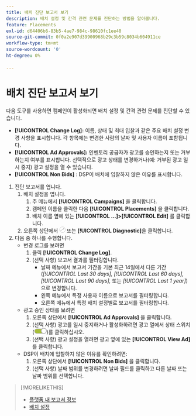 ```yaml
---
title: 배치 진단 보고서 보기
description: 배치 설정 및 간격 관련 문제를 진단하는 방법을 알아봅니다.
feature: Placements
exl-id: d64406b6-83b5-4ae7-984c-98610fc1ee40
source-git-commit: 0f0a2e907d39900968b29c3b59c8034b604911ce
workflow-type: tm+mt
source-wordcount: '0'
ht-degree: 0%

---
```


# 배치 진단 보고서 보기

<!-- Does this really belong in the Campaign Management > Reports section or in the Placements section? -->

다음 도구를 사용하면 캠페인이 활성화되면 배치 설정 및 간격 관련 문제를 진단할 수 있습니다.

* **[!UICONTROL Change Log]:** 이름, 상태 및 최대 입찰과 같은 주요 배치 설정 변경 사항을 표시합니다. 각 항목에는 변경한 사람의 날짜 및 사용자 이름이 포함됩니다.
* **[!UICONTROL Ad Approvals]:** 인벤토리 공급자가 광고를 승인하는지 또는 거부하는지 여부를 표시합니다. 선택적으로 광고 상태를 변경하거나(예: 거부된 광고 일시 중지) 광고 설정을 열 수 있습니다.
* **[!UICONTROL Non Bids]** : DSP이 배치에 입찰하지 않은 이유를 표시합니다.

1. 진단 보고서를 엽니다.
   1. 배치 설정을 엽니다.
      1. 주 메뉴에서 **[!UICONTROL Campaigns]** 을 클릭합니다.
      1. 캠페인 이름을 클릭한 다음 **[!UICONTROL Placements]** 을 클릭합니다.
      1. 배치 이름 옆에 있는 **[!UICONTROL ...]>[!UICONTROL Edit]** 를 클릭합니다.
   1. 오른쪽 상단에서 ![배치 진단](/help/dsp/assets/placement-diagnostics.png) 또는 **[!UICONTROL Diagnostic]**&#x200B;을 클릭합니다.
1. 다음 중 하나를 수행합니다.
   * 변경 로그를 보려면
      1. 클릭 **[!UICONTROL Change Log]**.
      1. (선택 사항) 보고서 결과를 필터링합니다.
         * 날짜 메뉴에서 보고서 기간을 기본 최근 14일에서 다른 기간(*[!UICONTROL Last 30 days],* *[!UICONTROL Last 60 days],* *[!UICONTROL Last 90 days],* 또는 *[!UICONTROL Last 1 year]*)으로 변경합니다.
         * 왼쪽 메뉴에서 특정 사용자 이름으로 보고서를 필터링합니다.
         * 오른쪽 메뉴에서 특정 배치 설정별로 보고서를 필터링합니다.
   * 광고 승인 상태를 보려면
      1. 오른쪽 상단에서 **[!UICONTROL Ad Approvals]** 을 클릭합니다.
      1. (선택 사항) 광고를 일시 중지하거나 활성화하려면 광고 열에서 상태 스위치(![상태 스위치](/help/dsp/assets/status-switch.png))를 클릭하십시오.
      1. (선택 사항) 광고 설정을 열려면 광고 옆에 있는 **[!UICONTROL View Ad]** 를 클릭합니다.
   * DSP이 배치에 입찰하지 않은 이유를 확인하려면:
      1. 오른쪽 상단에서 **[!UICONTROL Non Bids]** 을 클릭합니다.
      1. (선택 사항) 날짜 범위를 변경하려면 날짜 필드를 클릭하고 다른 날짜 또는 날짜 범위를 선택합니다.

<!-- Later, add link to >* Definitions for NBRs (Reading No Bid Reports (NBRs)) -->

>[!MORELIKETHIS]
>
>* [플랫폼 내 보고서 정보](campaign-reports-about.md)
>* [배치 설정](/help/dsp/campaign-management/placements/placement-settings.md)

